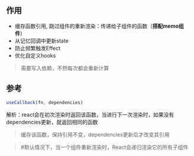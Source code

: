 ## 作用

- 缓存函数引用, 跳过组件的重新渲染：传递给子组件的函数（**搭配memo组件**）
- 从记忆回调中更新state
- 防止频繁触发Effect
- 优化自定义hooks

>需要写入依赖，不然每次都会重新计算

## 参考

```jsx
useCallback(fn, dependencies)
```

解析：react会在初次渲染时返回该函数，当进行下一次渲染时，如果没有dependencies更新，就返回相同的函数

>缓存该函数，保持引用不变，dependencies更新后才改变其引用

>#默认情况下，当一个组件重新渲染时，React会递归渲染它的所有子组件